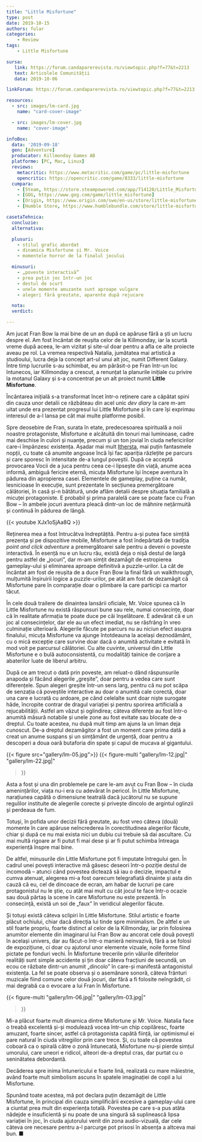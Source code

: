 ```yaml
---
title: "Little Misfortune"
type: post
date: 2019-10-15
authors: fular
categories:
    - Review
tags:
    - Little Misfortune

sursa:
   link: https://forum.candaparerevista.ro/viewtopic.php?f=77&t=2213
   text: Articolele Comunității
   data: 2019-10-06

linkForum: https://forum.candaparerevista.ro/viewtopic.php?f=77&t=2213

resources:
  - src: images/lm-card.jpg
    name: "card-cover-image"

  - src: images/lm-cover.jpg
    name: "cover-image"

infoBox:
  data: '2019-09-18'
  gen: [Adventure]
  producator: Killmonday Games AB
  platforme: [PC, Mac, Linux]
  reviews:
    metacritic: https://www.metacritic.com/game/pc/little-misfortune
    opencritic: https://opencritic.com/game/8333/little-misfortune
  cumpara:
    - [Steam, https://store.steampowered.com/app/714120/Little_Misfortune/]
    - [GOG, https://www.gog.com/game/little_misfortune]
    - [Origin, https://www.origin.com/swe/en-us/store/little-misfortune/little-misfortune]
    - [Humble Store, https://www.humblebundle.com/store/little-misfortune]

casetaTehnica:
  concluzie:
  alternativa:

  plusuri:
    - stilul grafic abordat
    - dinamica Misfortune și Mr. Voice
    - momentele horror de la finalul jocului

  minusuri:
    - „poveste interactivă”
    - prea puțin joc într-un joc
    - destul de scurt
    - unele momente amuzante sunt aproape vulgare
    - alegeri fără greutate, aparente după rejucare

  nota:
  verdict:

---
```


Am jucat Fran Bow la mai bine de un an după ce apăruse fără a ști un lucru despre el. Am fost încântat de reușita celor de la Killmonday, iar la scurtă vreme după aceea, le-am vizitat și site-ul doar pentru a afla ce alte proiecte aveau pe rol. La vremea respectivă Natalia, jumătatea mai artistică a studioului, lucra deja la concept art-ul unui alt joc, numit Different Galaxy. Între timp lucrurile s-au schimbat, eu am părăsit-o pe Fran într-un loc întunecos, iar Killmonday a crescut, a renunțat la planurile inițiale cu privire la motanul Galaxy și s-a concentrat pe un alt proiect numit **Little Misfortune**.

Încântarea inițială s-a transformat încet într-o reținere care a căpătat spini din cauza unor detalii ce răzbăteau din acel unic *dev diary* la care m-am uitat unde era prezentat progresul lui Little Misfortune și în care își exprimau interesul de a-l lansa pe cât mai multe platforme posibil.

Spre deosebire de Fran, surata în etate, predecesoarea spirituală a noii noastre protagoniste, Misfortune e alcătuită din tonuri mai luminoase, cadre mai deschise în culori și nuanțe, precum și un ton jovial în ciuda nefericirilor care-i împânzesc existența. Așadar mai mult [Ithersta](https://fran-bow.fandom.com/wiki/Ithersta), mai puțin fantasmele nopții, cu toate că anumite angoase încă își fac apariția răzlețite pe parcurs și care sporesc în intensitate de-a lungul poveștii. După ce acceptă provocarea Vocii de a juca pentru ceea ce-i lipsește din viață, anume acea informă, ambiguă fericire eternă, micuța Misfortune își începe aventura în pădurea din apropierea casei. Elementele de gameplay, puține ca număr, lesnicioase în execuție, sunt prezentate în secțiunea premergătoare călătoriei, în casă și-n bătătură, unde aflăm detalii despre situația familială a micuței protagoniste. E probabil și prima paralelă care se poate face cu Fran Bow – în ambele jocuri aventura pleacă dintr-un loc de mâhnire nețărmuită și continuă în pădurea de lângă.

{{< youtube XJx1oSjAa8Q >}}

Reținerea mea a fost întrucâtva îndreptățită. Pentru a-și putea face simțită prezența și pe dispozitive mobile, Misfortune a fost îndepărtată de tradiția _point and click adventure_ a premergătoarei sale pentru a deveni o poveste interactivă. În esență nu e un lucru rău, există deja o nișă destul de largă pentru astfel de „jocuri”, dar m-am simțit dezamăgit de estropierea gameplay-ului și eliminarea aproape definitivă a puzzle-urilor. La cât de încântat am fost de reușita de a duce Fran Bow la final fără un walkthrough, mulțumită înșiruirii logice a puzzle-urilor, pe atât am fost de dezamăgit că Misfortune pare în comparație doar o plimbare la care participi ca martor tăcut.

În cele două trailere de dinaintea lansării oficiale, Mr. Voice spunea că în Little Misfortune nu există răspunsuri bune sau rele, numai consecințe, doar că în realitate afirmația te poate duce pe căi înșelătoare. E adevărat că e un joc al consecințelor, dar ele au un efect imediat, nu se răsfrâng în vreo culminație ulterioară. Alegerile făcute pe parcurs nu au niciun efect asupra finalului, micuța Misfortune va ajunge întotdeauna la același deznodământ, cu o mică excepție care survine doar dacă o anumită activitate e evitată în mod voit pe parcursul călătoriei. Cu alte cuvinte, universul din Little Misfortune e o bulă autoconsistentă, cu modalități tainice de corijare a abaterilor luate de liberul arbitru.

După ce am trecut o dată prin poveste, am reluat-o dând răspunsurile anapoda și făcând alegerile „greșite”, doar pentru a vedea care sunt diferențele. Spun alegeri greșite într-un sens larg, pentru că nu pot scăpa de senzația că poveștile interactive au doar o anumită cale corectă, doar una care e lucrată cu ardoare, pe când celelalte sunt doar niște surogate hâde, încropite contrar de dragul variației și pentru sporirea artificială a rejucabilității. Astfel am văzut și oglindirea; câteva diferențe au fost într-o anumită măsură notabile și unele zone au fost evitate sau blocate de-a dreptul. Cu toate acestea, nu după mult timp am ajuns la un liman deja cunoscut. De-a dreptul dezamăgitor a fost un moment care prima dată a creat un anume suspans și un simțământ de urgență, doar pentru a descoperi a doua oară butaforia din spate și capul de mucava al gigantului.

{{< figure  src="gallery/lm-05.jpg">}}
{{< figure-multi
    "gallery/lm-12.jpg|"
    "gallery/lm-22.jpg|"
>}}

Asta a fost și una din problemele pe care le-am avut cu Fran Bow – în ciuda amenințărilor, viața nu-i era cu adevărat în pericol. În Little Misfortune, narațiunea capătă o dimensiune teatrală dacă jucătorul nu se supune regulilor instituite de alegerile corecte și privește dincolo de argintul oglinzii și perdeaua de fum.

Totuși, în pofida unor decizii fără greutate, au fost vreo câteva (două) momente în care apăruse neîncrederea în corectitudinea alegerilor făcute, chiar și după ce nu mai exista nici un dubiu cui trebuie să dai ascultare. Cu mai multă rigoare ar fi putut fi mai dese și ar fi putut schimba întreaga experiență înspre mai bine.

De altfel, minusurile din Little Misfortune pot fi imputate întregului gen. În cadrul unei povești interactive mă găsesc deseori într-o poziție destul de incomodă – atunci când povestea dictează să iau o decizie, impactul e cumva atenuat, alegerea mi-a fost oarecum telegrafiată dinainte și asta din cauză că eu, cel de dincoace de ecran, am habar de lucruri pe care protagonistul nu le știe, cu atât mai mult cu cât jocul te face într-o ocazie sau două părtaș la scene în care Misfortune nu este prezentă. În consecință, există un soi de „faux” în veridicul alegerilor făcute.

Și totuși există câteva sclipiri în Little Misfortune. Stilul artistic e foarte plăcut ochiului, chiar dacă direcția lui tinde spre minimalism. De altfel e un stil foarte propriu, foarte distinct al celor de la Killmonday, iar prin folosirea anumitor elemente din imaginarul lui Fran Bow au ancorat cele două povești în același univers, dar au făcut-o într-o manieră neinvazivă, fără a se folosi de expozițiune, ci doar cu ajutorul unor elemente vizuale, noile forme fiind pictate pe fonduri vechi. În Misfortune trecerile prin vălurile diferitelor realități sunt simple accidente și țin doar câteva fracțiuni de secundă, un ecou ce răzbate dintr-un anumit „dincolo” în care-și manifestă antagonistul existența. La fel se poate observa și o asemănare sonoră, câteva frânturi muzicale fiind comune celor două jocuri, dar fără a fi folosite neîngrădit, ci mai degrabă ca o evocare a lui Fran în Misfortune.

{{< figure-multi
    "gallery/lm-06.jpg|"
    "gallery/lm-03.jpg|"
>}}

Mi-a plăcut foarte mult dinamica dintre Misfortune și Mr. Voice. Natalia face o treabă excelentă și-și modulează vocea într-un chip copilăresc, foarte amuzant, foarte sincer, astfel că protagonista capătă ființă, iar optimismul ei pare natural în ciuda vitregiilor prin care trece. Și, cu toate că povestea coboară ca o spirală către o zonă întunecată, Misfortune nu-și pierde simțul umorului, care uneori e ridicol, alteori de-a dreptul cras, dar purtat cu o seninătatea debordantă.

Decăderea spre inima întunericului e foarte lină, realizată cu mare măiestrie, având foarte mult simbolism ascuns în spatele imaginației de copil a lui Misfortune.

Spunând toate acestea, mă pot declara puțin dezamăgit de Little Misfortune, în principal din cauza simplificării excesive a gameplay-ului care a ciuntat prea mult din experiența totală. Povestea pe care s-a pus atâta nădejde e insuficientă și nu poate de una singură să suplinească lipsa variației în joc, în ciuda ajutorului venit din zona audio-vizuală, dar cele câteva ore necesare pentru a-l parcurge pot prisosi în absența a altceva mai bun. ■
